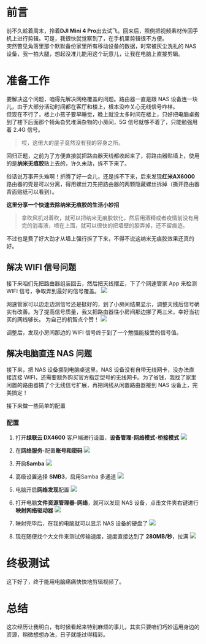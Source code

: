 # 前言

前不久趁着周末，拎着**DJI Mini 4 Pro**出去试飞。回来后，照例把视频素材传回手机上进行剪辑。可是，我很快就觉察到了，在手机里剪辑很不方便。  
突然瞥见角落里那个默默备份家里所有移动设备的数据，时常被灰尘洗礼的 NAS 设备，我一拍大腿，想起没准儿能用这个玩意儿，让我在电脑上直接剪辑。

# 准备工作

要解决这个问题，咱得先解决网络覆盖的问题。路由器一直是跟 NAS 设备连一块儿，由于大部分活动时间都在客厅和楼上，根本没咋关心无线信号咋样。  
但现在不行了，楼上小孩子要早睡觉，晚上就没太多时间在楼上，只好把电脑桌搬到了楼下后面那个犄角旮旯堆满杂物的小房间，5G 信号就够不着了，只能勉强用着 2.4G 信号。

> 哎，这偌大的屋子竟然没有我的容身之所。

回归正题，之前为了方便直接就把路由器天线都收起来了，将路由器贴墙上，使用的是**纳米无痕胶**贴上去的，许久未动，拆不下来了。

俗话说万事开头难啊！折腾了好一会儿，还是拆不下来，后来发现**红米AX6000**路由器的壳是可以分离，得用螺丝刀先把路由器的两颗隐藏螺丝拆掉（撕开路由器背面贴纸可以看到）。

**这里分享一个快速去除纳米无痕胶的生活小妙招**

> 拿吹风机对着吹，就可以把纳米无痕胶软化，然后用酒精或者疫情前没有用完的消毒液，喷在上面，就可以很快的把墙壁的胶弄掉，还不留痕迹。

不过也是费了好大劲才从墙上强行拆了下来，不得不说这纳米无痕胶效果还真的好。
## 解决 WIFI 信号问题

接下来咱们先把路由器组装回去，然后把天线摆正，下了个网速管家 App 来检测 WIFI 信号，争取弄到最好的信号覆盖。
![](https://cdn.jsdelivr.net/gh/youyiying/blogs@master/images/2eed910e5338f8ec34f280551094b6cb.png)

网速管家可以边走边测信号还是挺好的，到了小房间结果显示，调整天线后信号确实有改善。为了提高信号质量，我又把路由器往小房间那边挪了两三米，幸好当初买的网线够长。 为自己的机智点个赞！
![](https://cdn.jsdelivr.net/gh/youyiying/blogs@master/images/1c1ae06f5240d71d14bae7f94d6e96e8.png)

调整后，发现小房间那边的 WIFI 信号终于到了一个勉强能接受的信号值。

## 解决电脑直连 NAS 问题

接下来，把 NAS 设备挪到电脑桌这里。NAS 设备没有自带无线网卡，没办法直接连接 WIFI，还需要额外购买官方指定型号的无线网卡。为了省钱，我找了家里闲置的路由器搞了个无线信号扩展，再把网线从闲置路由器接到 NAS 设备上，完美搞定！

接下来做一些简单的配置

### 配置

1. 打开**绿联云 DX4600** 客户端进行设置，**设备管理**-**网络模式**-**桥接模式**
   ![](https://cdn.jsdelivr.net/gh/youyiying/blogs@master/images/47b6c59b2f1d6b2fd5d66ea39e079a1f.png)

2. 在**网络服务**-配置**账号和密码**
   ![](https://cdn.jsdelivr.net/gh/youyiying/blogs@master/images/5bb4a3a926803c3013e4bd4444a5b76f.png)
3. 开启**Samba**
   ![](https://cdn.jsdelivr.net/gh/youyiying/blogs@master/images/83f2e5bcc46e8c80fb3739fccdb91d2d.png)
4. 高级设置选择 **SMB3**，启用Samba 多通道
   ![](https://cdn.jsdelivr.net/gh/youyiying/blogs@master/images/93b8e6ae39fb71a3cb9bcdc7e745e33c.png)
5. 电脑开启**网络发现**配置
   ![](https://cdn.jsdelivr.net/gh/youyiying/blogs@master/images/e0d99adc7901b4a74a00da478b796b99.png)

6. 打开电脑**文件资源管理器**-**网络**，就可以发现 NAS 设备，点击文件夹右键进行**映射网络驱动器**
   ![](https://cdn.jsdelivr.net/gh/youyiying/blogs@master/images/22a672a78ad0922c34d8d27be2c54ae5.png)

7. 映射完毕后，在我的电脑就可以显示 NAS 设备的硬盘了
   ![](https://cdn.jsdelivr.net/gh/youyiying/blogs@master/images/074fd8163d87cf94bf8ab494d0cdaa96.png)

8. 现在随便找个大文件来测试传输速度，速度直接达到了 **280MB/秒**，拉满
   ![](https://cdn.jsdelivr.net/gh/youyiying/blogs@master/images/09645eabdcde5919b62cd7b1372dc824.gif)

# 终极测试

这下好了，终于能用电脑痛痛快快地剪辑视频了。

# 总结

这次经历让我明白，有时候看起来特别麻烦的事儿，其实只要咱们巧妙运用身边的资源，稍微想想办法，日子就能过得精彩。